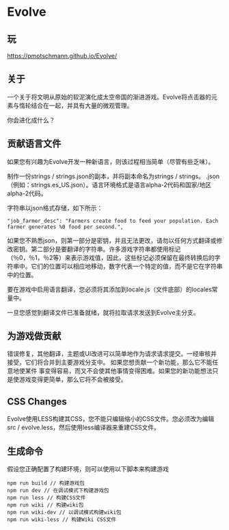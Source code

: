# Evolve

## 玩

https://pmotschmann.github.io/Evolve/

## 关于

一个关于将文明从原始的软泥演化成太空帝国的渐进游戏。Evolve将点击器的元素与惰轮结合在一起，并具有大量的微观管理。

你会进化成什么？


## 贡献语言文件
如果您有兴趣为Evolve开发一种新语言，则该过程相当简单（尽管有些乏味）。

制作一份strings / strings.json的副本，并将副本命名为strings / strings。<locale> .json（例如：strings.es_US.json）。语言环境格式是语言alpha-2代码和国家/地区alpha-2代码。

字符串以json格式存储，如下所示：
```
"job_farmer_desc": "Farmers create food to feed your population. Each farmer generates %0 food per second.",
```
如果您不熟悉json，则第一部分是密钥，并且无法更改，请勿以任何方式翻译或修改密钥。第二部分是要翻译的字符串。许多游戏字符串都使用标记（％0，％1，％2等）来表示游戏值，因此，这些标记必须保留在最终转换后的字符串中。它们的位置可以相应地移动，数字代表一个特定的值，而不是它在字符串中的位置。

要在游戏中启用语言翻译，您必须将其添加到locale.js（文件底部）的locales常量中。

一旦您感觉到翻译文件已准备就绪，就将拉取请求发送到Evolve主分支。

## 为游戏做贡献
错误修复，其他翻译，主题或UI改进可以简单地作为请求请求提交。一经审核并接受，它们将合并到主要游戏分支中。
如果您想贡献一个新功能，那么它不能任意地使某件
事变得容易，而又不会使其他事情变得困难。如果您的新功能想法只是使游戏变得更简单，那么它将不会被接受。
## CSS Changes
Evolve使用LESS构建其CSS，您不能只编辑缩小的CSS文件。您必须改为编辑src / evolve.less，然后使用less编译器来重建CSS文件。
## 生成命令
假设您正确配置了构建环境，则可以使用以下脚本来构建游戏
```
npm run build // 构建游戏包
npm run dev // 在调试模式下构建游戏包
npm run less // 构建CSS文件
npm run wiki // 构建wiki包
npm run wiki-dev // 以调试模式构建wiki包
npm run wiki-less // 构建Wiki CSS文件
```
